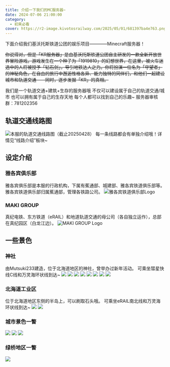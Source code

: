 ```yaml
---
title: 介绍一下我们的MC服务器~
date: 2024-07-06 21:00:00
category:
  - 初来必看
cover: https://r2-image.kivotosrailway.com/2025/05/01/681397ba4e763.png
---
```

下面介绍我们基沃托斯铁道公团的娱乐项目————Minecraft服务器！

~~你说得对，但是「KR服务器」是由基沃托斯铁道公团自主研发的一款全新开放世界冒险游戏。游戏发生在一个种子为「1919810」的幻想世界，在这里，被火车迷选中的人将被授予「钻石剑」，导引地铁达人之力。你将扮演一位名为「守望者」的神秘角色，在自由的旅行中邂逅性格各异、能力独特的同伴们，和他们一起建设城市和轨道交通——同时，逐步发掘「KR」的真相。~~

我们是一个轨道交通+建筑+生存的服务器哦
不仅可以建设属于自己的轨道交通/城市
也可以拥有属于自己的生存天地
每个人都可以找到自己的乐趣~
服务器审核群：781202356

## 轨道交通线路图
![本服的轨道交通线路图（截止20250428）](https://r2-image.kivotosrailway.com/2025/05/01/681397eba60b8.png)
每一条线路都会有单独介绍哦！详情见“线路介绍”板块~

## 设定介绍
### 雅各宾俱乐部
雅各宾俱乐部是本服的行政机构，下属有蕉通部、城建部、雅各宾铁道俱乐部等。
雅各宾铁道俱乐部归属蕉通部，管理各铁路公司。
![雅各宾铁道俱乐部Logo](https://image.kivotosrailway.com/file/666f4a4f90712268f55d0.png)
### MAKI GROUP
真纪电铁、东方铁道（eRAIL）和地道轨道交通的母公司（各自独立运作），总部在真纪园区（白龙江边）。
![MAKI GROUP Logo](https://s21.ax1x.com/2024/12/19/pAO8xoT.png)

## 一些景色
### 神社
由Mutsuki233建造，位于北海道地区的神社，曾举办过新年活动。
可乘坐彗星快线C线和万灵海环状线到达~
![](https://r2-image.kivotosrailway.com/2025/05/01/681396eb28788.jpg)
![](https://r2-image.kivotosrailway.com/2025/05/01/681396f661df5.jpg)
![](https://r2-image.kivotosrailway.com/2025/05/01/681396fd3a792.jpg)
![](https://r2-image.kivotosrailway.com/2025/05/01/6813970761de9.png)
![](https://r2-image.kivotosrailway.com/2025/05/01/6813973807ef1.png)
![](https://r2-image.kivotosrailway.com/2025/05/01/681397434f182.png)
![](https://r2-image.kivotosrailway.com/2025/05/01/68139745d559d.png)
![](https://r2-image.kivotosrailway.com/2025/05/01/6813974768073.png)

### 北海道工业区
位于北海道地区东侧的半岛上，可以刷取石头哦。
可乘坐eRAIL南北线和万灵海环状线到达~
![](https://r2-image.kivotosrailway.com/2025/05/01/68139760ab792.png)
![](https://r2-image.kivotosrailway.com/2025/05/01/6813976606d65.png)

### 城市景色一瞥
![](https://r2-image.kivotosrailway.com/2025/05/01/68139776e716d.png)
![](https://r2-image.kivotosrailway.com/2025/05/01/68139778e018b.png)
![](https://r2-image.kivotosrailway.com/2025/05/01/6813977a9b9c9.png)

### 绿桥地区一瞥
![](https://r2-image.kivotosrailway.com/2025/05/01/68139791cb565.png)

